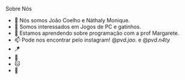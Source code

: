 Sobre Nós 
- 👋 Nós somos João Coelho e Náthaly Monique.
- 👀 Somos interessados em Jogos de PC e gatinhos.
- 🌱 Estamos aprendendo sobre programação com a prof Margarete.
- 📫 Pode nos encontrar pelo instagram!  @_pvd.jao._ e @_pvd.n4ty_ 
- :kite:
- :crescent_moon:
- :cat:
- :hamster: 
<ins>
